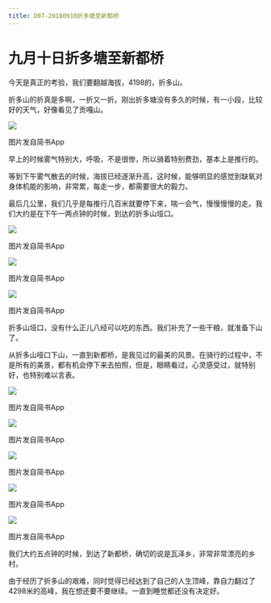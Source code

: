 ```yaml
---
title: D07-20180910折多塘至新都桥
---
```


# 九月十日折多塘至新都桥

今天是真正的考验，我们要翻越海拔，4198的，折多山。

折多山的折真是多啊，一折又一折。刚出折多塘没有多久的时候，有一小段，比较好的天气，好像看见了贡嘎山。

![](https://ridemypic.oss-cn-chengdu.aliyuncs.com/rideimg/2616645-482ccc360032a6e0.jpg)  

图片发自简书App

早上的时候雾气特别大，呼吸，不是很惨，所以骑着特别费劲，基本上是推行的。

等到下午雾气散去的时候，海拔已经逐渐升高，这时候，能够明显的感觉到缺氧对身体机能的影响，非常累，每走一步，都需要很大的毅力。

最后几公里，我们几乎是每推行几百米就要停下来，喘一会气，慢慢慢慢的走。我们大约是在下午一两点钟的时候，到达的折多山垭口。

![](https://ridemypic.oss-cn-chengdu.aliyuncs.com/rideimg/2616645-a6738588788bf793.jpg)  

图片发自简书App

![](https://ridemypic.oss-cn-chengdu.aliyuncs.com/rideimg/2616645-62e474c3ee755d84.jpg)  

图片发自简书App

![](https://ridemypic.oss-cn-chengdu.aliyuncs.com/rideimg/2616645-37970728ce30ab69.jpg)  

图片发自简书App

折多山垭口，没有什么正儿八经可以吃的东西。我们补充了一些干粮，就准备下山了。

从折多山哑口下山，一直到新都桥，是我见过的最美的风景。在骑行的过程中，不是所有的美景，都有机会停下来去拍照，但是，眼睛看过，心灵感受过，就特别好，也特别难以言表。

![](https://ridemypic.oss-cn-chengdu.aliyuncs.com/rideimg/2616645-26703efd1d73f815.jpg)  

图片发自简书App

![](https://ridemypic.oss-cn-chengdu.aliyuncs.com/rideimg/2616645-812f0c158366491e.jpg)  

图片发自简书App

![](https://ridemypic.oss-cn-chengdu.aliyuncs.com/rideimg/2616645-65eac46cdc757d94.jpg)  

图片发自简书App

![](https://ridemypic.oss-cn-chengdu.aliyuncs.com/rideimg/2616645-60672b3629c34ad8.jpg)  

图片发自简书App

![](https://ridemypic.oss-cn-chengdu.aliyuncs.com/rideimg/2616645-fbdb8d3925739cdc.jpg)  

图片发自简书App

我们大约五点钟的时候，到达了新都桥，确切的说是瓦泽乡，非常非常漂亮的乡村。

由于经历了折多山的艰难，同时觉得已经达到了自己的人生顶峰，靠自力翻过了4298米的高峰，我在想还要不要继续。一直到睡觉都还没有决定好。